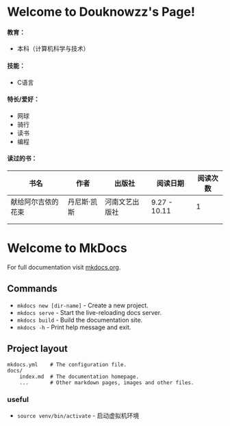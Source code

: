 # Welcome to Douknowzz's Page!

#### 教育：

- 本科（计算机科学与技术）

#### 技能：

- C语言

#### 特长/爱好：

- 网球
- 骑行
- 读书
- 编程



#### 读过的书：

| 书名               | 作者        | 出版社         | 阅读日期     | 阅读次数 |
| ------------------ | ----------- | -------------- | ------------ | -------- |
| 献给阿尔吉侬的花束 | 丹尼斯·凯斯 | 河南文艺出版社 | 9.27 - 10.11 | 1        |
|                    |             |                |              |          |
|                    |             |                |              |          |



# Welcome to MkDocs

For full documentation visit [mkdocs.org](https://www.mkdocs.org).

## Commands

* `mkdocs new [dir-name]` - Create a new project.
* `mkdocs serve` - Start the live-reloading docs server.
* `mkdocs build` - Build the documentation site.
* `mkdocs -h` - Print help message and exit.

## Project layout

    mkdocs.yml    # The configuration file.
    docs/
        index.md  # The documentation homepage.
        ...       # Other markdown pages, images and other files.
### useful
* `source venv/bin/activate` - 启动虚拟机环境
